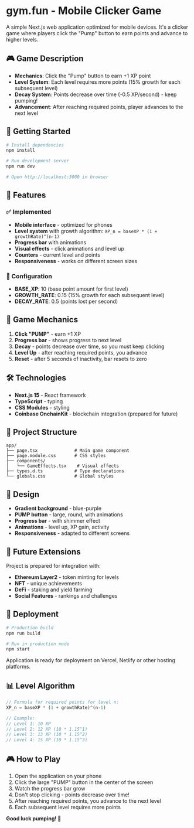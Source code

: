 # gym.fun - Mobile Clicker Game

A simple Next.js web application optimized for mobile devices. It's a clicker game where players click the "Pump" button to earn points and advance to higher levels.

## 🎮 Game Description

- **Mechanics**: Click the "Pump" button to earn +1 XP point
- **Level System**: Each level requires more points (15% growth for each subsequent level)
- **Decay System**: Points decrease over time (-0.5 XP/second) - keep pumping!
- **Advancement**: After reaching required points, player advances to the next level

## 🚀 Getting Started

```bash
# Install dependencies
npm install

# Run development server
npm run dev

# Open http://localhost:3000 in browser
```

## 📱 Features

### ✅ Implemented
- **Mobile interface** - optimized for phones
- **Level system** with growth algorithm: `XP_n = baseXP * (1 + growthRate)^(n-1)`
- **Progress bar** with animations
- **Visual effects** - click animations and level up
- **Counters** - current level and points
- **Responsiveness** - works on different screen sizes

### 🔧 Configuration
- **BASE_XP**: 10 (base point amount for first level)
- **GROWTH_RATE**: 0.15 (15% growth for each subsequent level)
- **DECAY_RATE**: 0.5 (points lost per second)

## 🎯 Game Mechanics

1. **Click "PUMP"** - earn +1 XP
2. **Progress bar** - shows progress to next level
3. **Decay** - points decrease over time, so you must keep clicking
4. **Level Up** - after reaching required points, you advance
5. **Reset** - after 5 seconds of inactivity, bar resets to zero

## 🛠 Technologies

- **Next.js 15** - React framework
- **TypeScript** - typing
- **CSS Modules** - styling
- **Coinbase OnchainKit** - blockchain integration (prepared for future)

## 📁 Project Structure

```
app/
├── page.tsx              # Main game component
├── page.module.css       # CSS styles
├── components/
│   └── GameEffects.tsx    # Visual effects
├── types.d.ts            # Type declarations
└── globals.css           # Global styles
```

## 🎨 Design

- **Gradient background** - blue-purple
- **PUMP button** - large, round, with animations
- **Progress bar** - with shimmer effect
- **Animations** - level up, XP gain, activity
- **Responsiveness** - adapted to different screens

## 🔮 Future Extensions

Project is prepared for integration with:
- **Ethereum Layer2** - token minting for levels
- **NFT** - unique achievements
- **DeFi** - staking and yield farming
- **Social Features** - rankings and challenges

## 🚀 Deployment

```bash
# Production build
npm run build

# Run in production mode
npm start
```

Application is ready for deployment on Vercel, Netlify or other hosting platforms.

## 📊 Level Algorithm

```typescript
// Formula for required points for level n:
XP_n = baseXP * (1 + growthRate)^(n-1)

// Example:
// Level 1: 10 XP
// Level 2: 12 XP (10 * 1.15^1)
// Level 3: 13 XP (10 * 1.15^2)
// Level 4: 15 XP (10 * 1.15^3)
```

## 🎮 How to Play

1. Open the application on your phone
2. Click the large "PUMP" button in the center of the screen
3. Watch the progress bar grow
4. Don't stop clicking - points decrease over time!
5. After reaching required points, you advance to the next level
6. Each subsequent level requires more points

**Good luck pumping! 💪**